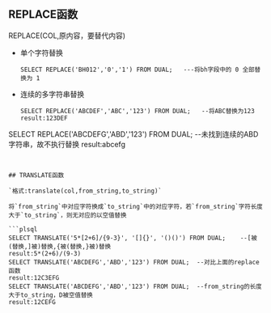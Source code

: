 ## REPLACE函数

REPLACE(COL,原内容，要替代内容)

- 单个字符替换

  ```plsql
  SELECT REPLACE('BH012','0','1') FROM DUAL;   ---将bh字段中的 0 全部替换为 1
  ```

- 连续的多字符串替换

  ```plsql
  SELECT REPLACE('ABCDEF','ABC','123') FROM DUAL;   --将ABC替换为123
  result:123DEF
SELECT REPLACE('ABCDEFG','ABD','123') FROM DUAL;  --未找到连续的ABD字符串，故不执行替换
  result:abcefg
  ```
  

## TRANSLATE函数

`格式:translate(col,from_string,to_string)`

将`from_string`中对应字符换成`to_string`中的对应字符，若`from_string`字符长度大于`to_string`，则无对应的以空值替换

```plsql
SELECT TRANSLATE('5*[2+6]/{9-3}', '[]{}', '()()') FROM DUAL;    --[被(替换,]被)替换,{被(替换,}被)替换
result:5*(2+6)/(9-3)
SELECT TRANSLATE('ABCDEFG','ABD','123') FROM DUAL;  --对比上面的replace函数
result:12C3EFG
SELECT TRANSLATE('ABCDEFG','ABD','123') FROM DUAL;  --from_string的长度大于to_string，D被空值替换
result:12CEFG
```

